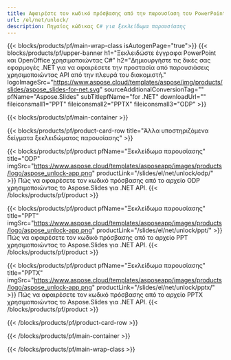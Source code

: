 ```yaml
---
title: Αφαιρέστε τον κωδικό πρόσβασης από την παρουσίαση του PowerPoint χρησιμοποιώντας .NET
url: /el/net/unlock/
description: Πηγαίος κώδικας C# για ξεκλείδωμα παρουσίασης
---
```


{{< blocks/products/pf/main-wrap-class isAutogenPage="true">}}
{{< blocks/products/pf/upper-banner h1="Ξεκλειδώστε έγγραφα PowerPoint και OpenOffice χρησιμοποιώντας C#" h2="Δημιουργήστε τις δικές σας εφαρμογές .NET για να αφαιρέσετε την προστασία από παρουσιάσεις χρησιμοποιώντας API από την πλευρά του διακομιστή." logoImageSrc="https://www.aspose.cloud/templates/aspose/img/products/slides/aspose_slides-for-net.svg" sourceAdditionalConversionTag="" pfName="Aspose.Slides" subTitlepfName="for .NET" downloadUrl="" fileiconsmall1="PPT" fileiconsmall2="PPTX" fileiconsmall3="ODP" >}}

{{< blocks/products/pf/main-container >}}

{{< blocks/products/pf/product-card-row title="Άλλα υποστηριζόμενα δείγματα ξεκλειδώματος παρουσίασης" >}}

{{< blocks/products/pf/product pfName="Ξεκλείδωμα παρουσίασης" title="ODP" imgSrc="https://www.aspose.cloud/templates/asposeapp/images/products/logo/aspose_unlock-app.png" productLink="/slides/el/net/unlock/odp/" >}}
Πώς να αφαιρέσετε τον κωδικό πρόσβασης από το αρχείο ODP χρησιμοποιώντας το Aspose.Slides για .NET API.
{{< /blocks/products/pf/product >}}

{{< blocks/products/pf/product pfName="Ξεκλείδωμα παρουσίασης" title="PPT" imgSrc="https://www.aspose.cloud/templates/asposeapp/images/products/logo/aspose_unlock-app.png" productLink="/slides/el/net/unlock/ppt/" >}}
Πώς να αφαιρέσετε τον κωδικό πρόσβασης από το αρχείο PPT χρησιμοποιώντας το Aspose.Slides για .NET API.
{{< /blocks/products/pf/product >}}

{{< blocks/products/pf/product pfName="Ξεκλείδωμα παρουσίασης" title="PPTX" imgSrc="https://www.aspose.cloud/templates/asposeapp/images/products/logo/aspose_unlock-app.png" productLink="/slides/el/net/unlock/pptx/" >}}
Πώς να αφαιρέσετε τον κωδικό πρόσβασης από το αρχείο PPTX χρησιμοποιώντας το Aspose.Slides για .NET API.
{{< /blocks/products/pf/product >}}



{{< /blocks/products/pf/product-card-row >}}

{{< /blocks/products/pf/main-container >}}
    
{{< /blocks/products/pf/main-wrap-class >}}